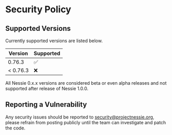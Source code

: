 # Security Policy

## Supported Versions

Currently supported versions are listed below.

| Version  | Supported          |
|----------|--------------------|
| 0.76.3   | :white_check_mark: |
| < 0.76.3 | :x:                |

All Nessie 0.x.x versions are considered beta or even alpha releases and not supported after
release of Nessie 1.0.0.

## Reporting a Vulnerability

Any security issues should be reported to security@projectnessie.org, please refrain from posting publicly until the team can investigate and patch the code.
